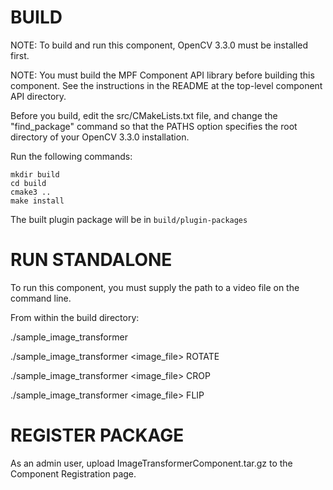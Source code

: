 # BUILD

NOTE: To build and run this component, OpenCV 3.3.0
      must be installed first.

NOTE: You must build the MPF Component API library before
      building this component. See the instructions
      in the README at the top-level component API
      directory.

Before you build, edit the src/CMakeLists.txt file, and change
the "find_package" command so that the PATHS option specifies
the root directory of your OpenCV 3.3.0 installation.

Run the following commands:
```
mkdir build
cd build
cmake3 ..
make install
```
The built plugin package will be in `build/plugin-packages`


# RUN STANDALONE

To run this component, you must supply the path to
a video file on the command line.

From within the build directory:

./sample_image_transformer

./sample_image_transformer <image_file> ROTATE

./sample_image_transformer <image_file> CROP

./sample_image_transformer <image_file> FLIP


# REGISTER PACKAGE

As an admin user, upload ImageTransformerComponent.tar.gz
to the Component Registration page. 
